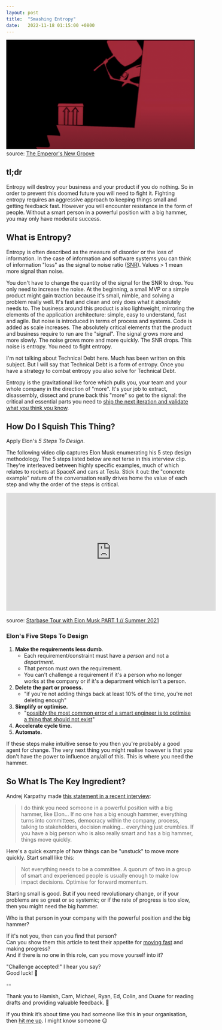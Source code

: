 ```yaml
---
layout: post
title:  "Smashing Entropy"
date:   2022-11-18 01:15:00 +0800
---
```


![smash it with a hammer](/assets/smashit.png)  
source: [The Emperor's New Groove](https://www.disneyplus.com/movies/the-emperors-new-groove/3jFGExhfWgxg)

## tl;dr

Entropy will destroy your business and your product if you do nothing. So in order to prevent this doomed future you will need to fight it.
Fighting entropy requires an aggressive approach to keeping things small and getting feedback fast.
However you will encounter resistance in the form of people. Without a smart person in a powerful position with a big hammer, you may only have moderate success.

## What is Entropy?

Entropy is often described as the measure of disorder or the loss of information. In the case of information and software systems you can think of information "loss" as the signal to noise ratio ([SNR](https://en.wikipedia.org/wiki/Signal-to-noise_ratio)). Values > 1 mean more signal than noise.

You don't have to change the quantity of the signal for the SNR to drop. You only need to increase the noise. At the beginning, a small MVP or a simple product might gain traction because it's small, nimble, and solving a problem really well. It's fast and clean and only does what it absolutely needs to. The business around this product is also lightweight, mirroring the elements of the application architecture: simple, easy to understand, fast and agile. But noise is introduced in terms of process and systems. Code is added as scale increases. The absolutely critical elements that the product and business require to run are the "signal". The signal grows more and more slowly. The noise grows more and more quickly. The SNR drops. This noise is entropy. You need to fight entropy.

I'm not talking about Technical Debt here. Much has been written on this subject. But I will say that Technical Debt is a form of entropy. Once you have a strategy to combat entropy you also solve for Technical Debt. 

Entropy is the gravitational like force which pulls you, your team and your whole company in the direction of "more". It's your job to extract, disassembly, dissect and prune back this "more" so get to the signal: the critical and essential parts you need to [ship the next iteration and validate what you think you know](https://www.amazon.com/Lean-Startup-Entrepreneurs-Continuous-Innovation/dp/0307887898). 


## How Do I Squish This Thing?

Apply Elon's *5 Steps To Design*.

The following video clip captures Elon Musk enumerating his 5 step design methodology. The 5 steps listed below are not terse in this interview clip. They're interleaved between highly specific examples, much of which relates to rockets at SpaceX and cars at Tesla. Stick it out: the "concrete example" nature of the conversation really drives home the value of each step and why the order of the steps is critical.

<iframe width="560" height="315" src="https://www.youtube.com/embed/woACnVIeAis" title="YouTube video player" frameborder="0" allow="accelerometer; autoplay; clipboard-write; encrypted-media; gyroscope; picture-in-picture" allowfullscreen></iframe>

source: [Starbase Tour with Elon Musk PART 1 // Summer 2021](https://www.youtube.com/watch?v=t705r8ICkRw&t=805s)

### Elon's Five Steps To Design

1. **Make the requirements less dumb**.
    * Each requirement/constraint must have a *person* and not a *department*.
    * That person must own the requirement. 
    * You can't challenge a requirement if it's a person who no longer works at the company or if it's a department which isn't a person. 
1. **Delete the part or process.**
    * "if you're not adding things back at least 10% of the time, you're not deleting enough"
1. **Simplify or optimise.**
    * "[possibly the most common error of a smart engineer is to optimise a thing that should not exist](https://youtu.be/t705r8ICkRw?t=1047)" 
1. **Accelerate cycle time.**
1. **Automate.**

If these steps make intuitive sense to you then you're probably a good agent for change. The very next thing you might realise however is that you don't have the power to influence any/all of this. This is where you need the hammer.

## So What Is The Key Ingredient?

Andrej Karpathy made [this statement in a recent interview](https://youtu.be/cdiD-9MMpb0?t=5751):

> I do think you need someone in a powerful position with a big hammer, like Elon...
If no one has a big enough hammer, everything turns into committees, democracy within the company, process, talking to stakeholders, decision making... everything just crumbles.
If you have a big person who is also really smart and has a big hammer, things move quickly.

Here's a quick example of how things can be "unstuck" to move more quickly. Start small like this:

> Not everything needs to be a committee. A quorum of two in a group of smart and experienced people is usually enough to make low impact decisions. Optimise for forward momentum.

Starting small is good. But if you need revolutionary change, or if your problems are so great or so systemic; or if the rate of progress is too slow, then you might need the big hammer.

Who is that person in your company with the powerful position and the big hammer? 

If it's not you, then can you find that person?  
Can you show them this article to test their appetite for [moving fast](https://www.svpg.com/the-need-for-speed/) and making progress?  
And if there is no one in this role, can you move yourself into it?

"Challenge accepted!" I hear you say?  
Good luck! 💪

--

Thank you to Hamish, Cam, Michael, Ryan, Ed, Colin, and Duane for reading drafts and providing valuable feedback. 🙏

If you think it’s about time you had someone like this in your organisation, then [hit me up](https://www.linkedin.com/in/cottsak/). I might know someone 😉

<!-- Please [discuss on HN](https://news.ycombinator.com/item?id=33642239), [LinkedIn](https://www.linkedin.com/pulse/smashing-entropy-matt-kocaj) or Dev.to -->
